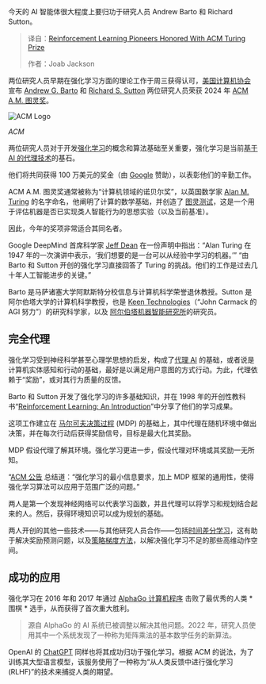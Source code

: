 
<!--
title: 强化学习先驱荣获 ACM 图灵奖
cover: https://cdn.thenewstack.io/media/2025/03/65b7ed30-gemini_generated_image.jpg
-->

今天的 AI 智能体很大程度上要归功于研究人员 Andrew Barto 和 Richard Sutton。

> 译自：[Reinforcement Learning Pioneers Honored With ACM Turing Prize](https://thenewstack.io/reinforcement-learning-pioneers-honored-with-acm-turing-prize/)
> 
> 作者：Joab Jackson

两位研究人员早期在强化学习方面的理论工作于周三获得认可，[美国计算机协会](https://www.acm.org/about-acm) 宣布 [Andrew G. Barto](https://people.cs.umass.edu/~barto/) 和 [Richard S. Sutton](http://incompleteideas.net/) 两位研究人员荣获 2024 年 [ACM A.M. 图灵奖](https://amturing.acm.org/)。

![ACM Logo](https://cdn.thenewstack.io/media/2025/03/9711b7f5-acm_logo_tablet.png)

*ACM*

两位研究人员对于开发[强化学习](https://thenewstack.io/reinforcement-learning-ready-real-world/)的概念和算法基础至关重要，强化学习是当前[基于 AI 的代理技术](https://thenewstack.io/ai-agents-a-comprehensive-introduction-for-developers/)的基石。

他们将共同获得 100 万美元的奖金（由 [Google](https://cloud.google.com/?utm_content=inline+mention) 赞助），以表彰他们的辛勤工作。

ACM A.M. 图灵奖通常被称为“计算机领域的诺贝尔奖”，以英国数学家 [Alan M. Turing](https://thenewstack.io/happy-birthday-alan-turing-also-sorry/) 的名字命名，他阐明了计算的数学基础，并创造了 [图灵测试](https://www.coursera.org/articles/what-is-the-turing-test)，这是一个用于评估机器是否已实现类人智能行为的思想实验（以及当前基准）。

因此，今年的奖项非常适合其同名者。

Google DeepMind 首席科学家 [Jeff Dean](https://www.linkedin.com/in/jeff-dean-8b212555/) 在一份声明中指出：“Alan Turing 在 1947 年的一次演讲中表示，‘我们想要的是一台可以从经验中学习的机器。’” “由 Barto 和 Sutton 开创的强化学习直接回答了 Turing 的挑战。他们的工作是过去几十年人工智能进步的关键。”

Barto 是马萨诸塞大学阿默斯特分校信息与计算机科学荣誉退休教授。Sutton 是阿尔伯塔大学的计算机科学教授，也是 [Keen Technologies](https://keenagi.com/)（“John Carmack 的 AGI 努力”）的研究科学家，以及 [阿尔伯塔机器智能研究所](https://www.amii.ca/)的研究员。

## 完全代理

强化学习受到神经科学甚至心理学思想的启发，构成了[代理 AI](https://thenewstack.io/agentic-ai-is-the-new-web-app-and-your-ai-strategy-must-evolve/) 的基础，或者说是计算机实体感知和行动的基础，最好是以满足用户意图的方式行动。为此，代理依赖于“奖励”，或对其行为质量的反馈。

Barto 和 Sutton 开发了强化学习的许多基础知识，并在 1998 年的开创性教科书“[Reinforcement Learning: An Introduction](https://amzn.to/3DmD6j5)”中分享了他们的学习成果。

这项工作建立在 [马尔可夫决策过程](https://www.spiceworks.com/tech/artificial-intelligence/articles/what-is-markov-decision-process/) (MDP) 的基础上，其中代理在随机环境中做出决策，并在每次行动后获得奖励信号，目标是最大化其奖励。

MDP 假设代理了解其环境。强化学习更进一步，假设代理对环境或其奖励一无所知。

“[ACM 公告](https://www.acm.org/media-center/2025/march/turing-award-2024) 总结道：“强化学习的最小信息要求，加上 MDP 框架的通用性，使得强化学习算法可以应用于范围广泛的问题。”

两人是第一个发现神经网络可以代表学习函数，并且代理可以将学习和规划结合起来的人。然后，获得环境知识可以成为规划的基础。

两人开创的其他一些技术——与其他研究人员合作——包括[时间差分学习](https://web.stanford.edu/group/pdplab/pdphandbook/handbookch10.html)，这有助于解决奖励预测问题，以及[策略梯度方法](https://lilianweng.github.io/posts/2018-04-08-policy-gradient/)，以解决强化学习不足的那些高维动作空间。

## 成功的应用

强化学习在 2016 年和 2017 年通过 [AlphaGo 计算机程序](https://thenewstack.io/alphagos-win-human-go-champion-means-ai/) 击败了最优秀的人类 *围棋 * 选手，从而获得了首次重大胜利。

> 源自 AlphaGo 的 AI 系统已被调整以解决其他问题。2022 年，研究人员使用其中一个系统发现了一种称为矩阵乘法的基本数学任务的新算法。

OpenAI 的 [ChatGPT](https://thenewstack.io/how-to-build-web-components-using-chatgpt/) 同样也将其成功归功于强化学习。根据 ACM 的说法，为了训练其大型语言模型，该服务使用了一种称为“从人类反馈中进行强化学习 (RLHF)”的技术来捕捉人类的期望。

